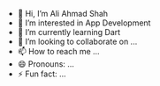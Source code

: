 - 👋 Hi, I’m Ali Ahmad Shah
- 👀 I’m interested in App Development
- 🌱 I’m currently learning Dart
- 💞️ I’m looking to collaborate on ...
- 📫 How to reach me ...
- 😄 Pronouns: ...
- ⚡ Fun fact: ...

<!---
aliahmadshah56/aliahmadshah56 is a ✨ special ✨ repository because its `README.md` (this file) appears on your GitHub profile.
You can click the Preview link to take a look at your changes.
--->

